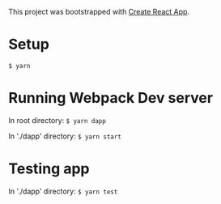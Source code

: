 This project was bootstrapped with [Create React App](https://github.com/facebook/create-react-app).

# Setup

`$ yarn`

# Running Webpack Dev server

In root directory:
`$ yarn dapp`

In './dapp' directory:
`$ yarn start`

# Testing app

In './dapp' directory:
`$ yarn test`

